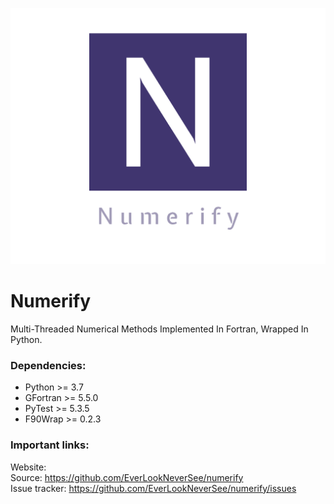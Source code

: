 ![](logo.png)

# Numerify
Multi-Threaded Numerical Methods Implemented In Fortran, Wrapped In Python.

### Dependencies:
* Python >= 3.7
* GFortran >= 5.5.0
* PyTest >= 5.3.5
* F90Wrap >= 0.2.3

### Important links:
Website:  
Source: https://github.com/EverLookNeverSee/numerify  
Issue tracker: https://github.com/EverLookNeverSee/numerify/issues